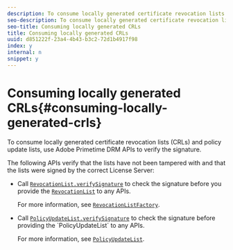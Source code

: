 ```yaml
---
description: To consume locally generated certificate revocation lists (CRLs) and policy update lists, use Adobe Primetime DRM APIs to verify the signature.
seo-description: To consume locally generated certificate revocation lists (CRLs) and policy update lists, use Adobe Primetime DRM APIs to verify the signature.
seo-title: Consuming locally generated CRLs
title: Consuming locally generated CRLs
uuid: d851222f-23a4-4b43-b3c2-72d1b4917f98
index: y
internal: n
snippet: y
---
```


# Consuming locally generated CRLs{#consuming-locally-generated-crls}

To consume locally generated certificate revocation lists (CRLs) and policy update lists, use Adobe Primetime DRM APIs to verify the signature.

The following APIs verify that the lists have not been tampered with and that the lists were signed by the correct License Server:

* Call [ `RevocationList.verifySignature`](http://help.adobe.com/en_US/primetime/api/drm-apis/server/javadocs-flashaccess-pro/com/adobe/flashaccess/sdk/revocation/RevocationList.html#verifySignature(java.security.cert.X509Certificate)) to check the signature before you provide the [ `RevocationList`](http://help.adobe.com/en_US/primetime/api/drm-apis/server/javadocs-flashaccess-pro/com/adobe/flashaccess/sdk/revocation/RevocationList.html) to any APIs.

  For more information, see [ `RevocationListFactory`](http://help.adobe.com/en_US/primetime/api/drm-apis/server/javadocs-flashaccess-pro/com/adobe/flashaccess/sdk/revocation/RevocationListFactory.html). 

* Call [ `PolicyUpdateList.verifySignature`](http://help.adobe.com/en_US/primetime/api/drm-apis/server/javadocs-flashaccess-pro/com/adobe/flashaccess/sdk/policyupdate/PolicyUpdateList.html#verifySignature(java.security.cert.X509Certificate)) to check the signature before providing the `PolicyUpdateList` to any APIs.

  For more information, see [ `PolicyUpdateList`](http://help.adobe.com/en_US/primetime/api/drm-apis/server/javadocs-flashaccess-pro/com/adobe/flashaccess/sdk/policyupdate/PolicyUpdateList.html).

